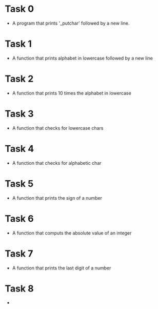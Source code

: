 # Task 0
 - A program that prints '_putchar' followed by a new line.
# Task 1
 - A function that prints alphabet in lowercase followed by a new line
# Task 2
 - A function that prints 10 times the alphabet in lowercase
# Task 3
 - A function that checks for lowercase chars
# Task 4
 - A function that checks for alphabetic char
# Task 5
 - A function that prints the sign of a number
# Task 6
 - A function that computs the absolute value of an integer
# Task 7
 - A function that prints the last digit of a number
# Task 8
 -  
